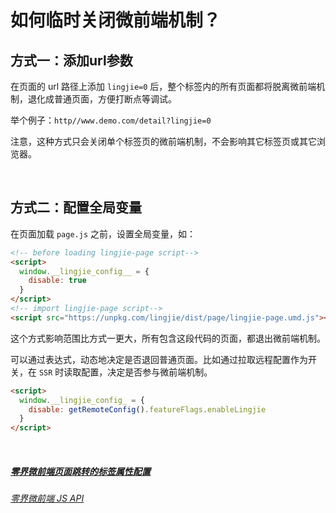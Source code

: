 # 如何临时关闭微前端机制？

## 方式一：添加url参数

在页面的 url 路径上添加 `lingjie=0` 后，整个标签内的所有页面都将脱离微前端机制，退化成普通页面，方便打断点等调试。

举个例子：`http//www.demo.com/detail?lingjie=0`

注意，这种方式只会关闭单个标签页的微前端机制，不会影响其它标签页或其它浏览器。


&nbsp;

## 方式二：配置全局变量

在页面加载 `page.js` 之前，设置全局变量，如：

```html
<!-- before loading lingjie-page script-->
<script>
  window.__lingjie_config__ = {
    disable: true
  }
</script>
<!-- import lingjie-page script-->
<script src="https://unpkg.com/lingjie/dist/page/lingjie-page.umd.js"></script>
```

这个方式影响范围比方式一更大，所有包含这段代码的页面，都退出微前端机制。

可以通过表达式，动态地决定是否退回普通页面。比如通过拉取远程配置作为开关，在 `SSR` 时读取配置，决定是否参与微前端机制。

```html
<script>
  window.__lingjie_config_ = {
    disable: getRemoteConfig().featureFlags.enableLingjie
  }
</script>
```

&nbsp;

##### [零界微前端页面跳转的标签属性配置](/docs/usage.html?title=lingjie-data-attrs)
###### [零界微前端 JS API](/docs/usage.html?title=lingjie-JS-API)